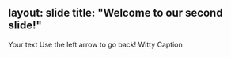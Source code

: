 layout: slide
title: "Welcome to our second slide!"
---
Your text
Use the left arrow to go back!
Witty Caption
